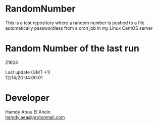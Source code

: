 # RandomNumber    
This is a test repository where a random number is pushed to a file automatically passwordless from a cron job in my Linux CentOS server    
# Random Number of the last run   
21624
      
Last update (GMT +1)    
12/14/20 04:00:01
# Developer    
Hamdy Abou El Anein   
hamdy.aea@protonmail.com
